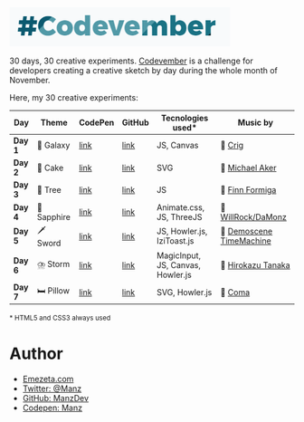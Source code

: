 ![Codevember 2017](codevember-logo.gif)

30 days, 30 creative experiments. [Codevember](http://codevember.xyz/) is a challenge for developers creating a creative sketch by day during the whole month of November.

Here, my 30 creative experiments:

| Day | Theme | CodePen | GitHub | Tecnologies used* | Music by |
|-----|-------|--------------|-------------|-------------------|----------|
| **Day 1** | 🌌 Galaxy | [link](https://codepen.io/manz/pen/KypYmz) | [link](https://manzdev.github.io/codevember2017/day-1/) | JS, Canvas | 🎵 [Crig](https://soundcloud.com/crig-1) |
| **Day 2** | 🎂 Cake | [link](https://codepen.io/manz/pen/vWNrdE) | [link](https://manzdev.github.io/codevember2017/day-2/) | SVG | 🎵 [Michael Aker](https://soundcloud.com/michael-manotas)  |
| **Day 3** | 🌲 Tree | [link](https://codepen.io/manz/pen/bYEvoL) | [link](https://manzdev.github.io/codevember2017/day-3/) | JS | 🎵 [Finn Formiga](https://soundcloud.com/finn-formiga) |
| **Day 4** | 💎 Sapphire | [link](https://codepen.io/manz/pen/zPqvmg) | [link](https://manzdev.github.io/codevember2017/day-4/) | Animate.css, JS, ThreeJS | 🎵 [WillRock/DaMonz](http://mirrorimage.ocremix.org/) |
| **Day 5** | 🗡 Sword | [link](https://codepen.io/manz/pen/wPGQjq) | [link](https://manzdev.github.io/codevember2017/day-5/) | JS, Howler.js, IziToast.js | 🎵 [Demoscene TimeMachine](https://soundcloud.com/demoscenetimemachine/power-up) |
| **Day 6** | ⛈️ Storm | [link](https://codepen.io/manz/full/WXxxZE) | [link](https://manzdev.github.io/codevember2017/day-6/) | MagicInput, JS, Canvas, Howler.js | 🎵 [Hirokazu Tanaka](https://www.youtube.com/watch?v=TpbTnufHqnI) |
| **Day 7** | 🛏️ Pillow | [link](https://codepen.io/manz/full/YEWmGG/) | [link](https://manzdev.github.io/codevember2017/day-7/) | SVG, Howler.js | 🎵 [Coma](https://soundcloud.com/scene_music/skogens-djur-014) |

<small>* HTML5 and CSS3 always used</small>



# Author

- [Emezeta.com](https://www.emezeta.com/)
- [Twitter: @Manz](https://twitter.com/Manz)
- [GitHub: ManzDev](https://github.com/ManzDev)
- [Codepen: Manz](https://codepen.io/Manz)
